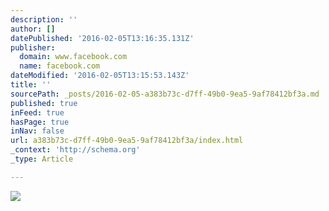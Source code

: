 ```yaml
---
description: ''
author: []
datePublished: '2016-02-05T13:16:35.131Z'
publisher:
  domain: www.facebook.com
  name: facebook.com
dateModified: '2016-02-05T13:15:53.143Z'
title: ''
sourcePath: _posts/2016-02-05-a383b73c-d7ff-49b0-9ea5-9af78412bf3a.md
published: true
inFeed: true
hasPage: true
inNav: false
url: a383b73c-d7ff-49b0-9ea5-9af78412bf3a/index.html
_context: 'http://schema.org'
_type: Article

---
```

![](https://scontent-lga3-1.xx.fbcdn.net/hphotos-xfp1/v/t1.0-9/9712_3992199208878_780395756_n.jpg?oh=bf161598575a9100a4e99276411bfc38&oe=572F6A15)
